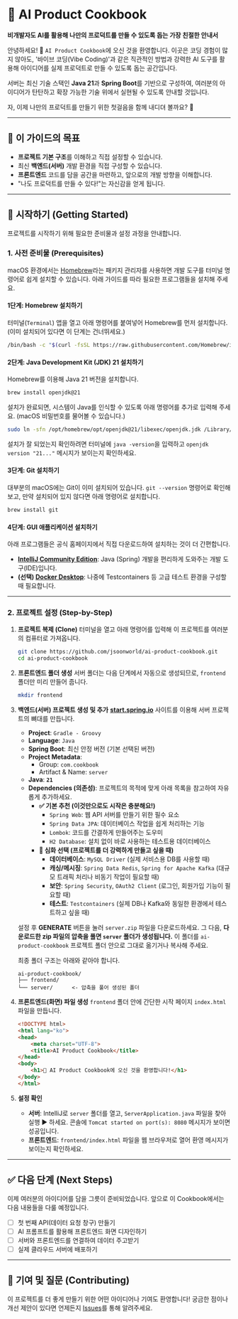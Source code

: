 # 🍳 AI Product Cookbook

**비개발자도 AI를 활용해 나만의 프로덕트를 만들 수 있도록 돕는 가장 친절한 안내서**

안녕하세요\! 👋 `AI Product Cookbook`에 오신 것을 환영합니다.
이곳은 코딩 경험이 많지 않아도, '바이브 코딩(Vibe Coding)'과 같은 직관적인 방법과 강력한 AI 도구를 활용해 아이디어를 실제 프로덕트로 만들 수 있도록 돕는 공간입니다.

서버는 최신 기술 스택인 **Java 21**과 **Spring Boot**를 기반으로 구성하여, 여러분의 아이디어가 탄탄하고 확장 가능한 기술 위에서 실현될 수 있도록 안내할 것입니다.

자, 이제 나만의 프로덕트를 만들기 위한 첫걸음을 함께 내디뎌 볼까요? 🚀

-----

## 🎯 이 가이드의 목표

  * **프로젝트 기본 구조**를 이해하고 직접 설정할 수 있습니다.
  * 최신 **백엔드(서버)** 개발 환경을 직접 구성할 수 있습니다.
  * **프론트엔드** 코드를 담을 공간을 마련하고, 앞으로의 개발 방향을 이해합니다.
  * "나도 프로덕트를 만들 수 있다\!"는 자신감을 얻게 됩니다.

-----

## 🚀 시작하기 (Getting Started)

프로젝트를 시작하기 위해 필요한 준비물과 설정 과정을 안내합니다.

### 1\. 사전 준비물 (Prerequisites)

macOS 환경에서는 [Homebrew](https://www.google.com/search?q=https://brew.sh/index_ko)라는 패키지 관리자를 사용하면 개발 도구를 터미널 명령어로 쉽게 설치할 수 있습니다. 아래 가이드를 따라 필요한 프로그램들을 설치해 주세요.

#### 1단계: Homebrew 설치하기

터미널(`Terminal`) 앱을 열고 아래 명령어를 붙여넣어 Homebrew를 먼저 설치합니다. (이미 설치되어 있다면 이 단계는 건너뛰세요.)

```bash
/bin/bash -c "$(curl -fsSL https://raw.githubusercontent.com/Homebrew/install/HEAD/install.sh)"
```

#### 2단계: Java Development Kit (JDK) 21 설치하기

Homebrew를 이용해 Java 21 버전을 설치합니다.

```bash
brew install openjdk@21
```

설치가 완료되면, 시스템이 Java를 인식할 수 있도록 아래 명령어를 추가로 입력해 주세요. (macOS 비밀번호를 물어볼 수 있습니다.)

```bash
sudo ln -sfn /opt/homebrew/opt/openjdk@21/libexec/openjdk.jdk /Library/Java/JavaVirtualMachines/openjdk-21.jdk
```

설치가 잘 되었는지 확인하려면 터미널에 `java -version`을 입력하고 `openjdk version "21..."` 메시지가 보이는지 확인하세요.

#### 3단계: Git 설치하기

대부분의 macOS에는 Git이 이미 설치되어 있습니다. `git --version` 명령어로 확인해보고, 만약 설치되어 있지 않다면 아래 명령어로 설치합니다.

```bash
brew install git
```

#### 4단계: GUI 애플리케이션 설치하기

아래 프로그램들은 공식 홈페이지에서 직접 다운로드하여 설치하는 것이 더 간편합니다.

  * **[IntelliJ Community Edition](https://www.jetbrains.com/idea/download/)**: Java (Spring) 개발을 편리하게 도와주는 개발 도구(IDE)입니다.
  * **(선택) [Docker Desktop](https://www.docker.com/products/docker-desktop/)**: 나중에 Testcontainers 등 고급 테스트 환경을 구성할 때 필요합니다.

-----

### 2\. 프로젝트 설정 (Step-by-Step)

1.  **프로젝트 복제 (Clone)**
    터미널을 열고 아래 명령어를 입력해 이 프로젝트를 여러분의 컴퓨터로 가져옵니다.

    ```bash
    git clone https://github.com/jsoonworld/ai-product-cookbook.git
    cd ai-product-cookbook
    ```

2.  **프론트엔드 폴더 생성**
    서버 폴더는 다음 단계에서 자동으로 생성되므로, `frontend` 폴더만 미리 만들어 줍니다.

    ```bash
    mkdir frontend
    ```

3.  **백엔드(서버) 프로젝트 생성 및 추가**
    [**start.spring.io**](https://start.spring.io/) 사이트를 이용해 서버 프로젝트의 뼈대를 만듭니다.

      * **Project**: `Gradle - Groovy`
      * **Language**: `Java`
      * **Spring Boot**: 최신 안정 버전 (기본 선택된 버전)
      * **Project Metadata**:
          * Group: `com.cookbook`
          * Artifact & Name: `server`
      * **Java**: **`21`**
      * **Dependencies (의존성)**: 프로젝트의 목적에 맞게 아래 목록을 참고하여 자유롭게 추가하세요.
          * **✅ 기본 추천 (이것만으로도 시작은 충분해요\!)**
              * `Spring Web`: 웹 API 서버를 만들기 위한 필수 요소
              * `Spring Data JPA`: 데이터베이스 작업을 쉽게 처리하는 기능
              * `Lombok`: 코드를 간결하게 만들어주는 도우미
              * `H2 Database`: 설치 없이 바로 사용하는 테스트용 데이터베이스
          * **🚀 심화 선택 (프로젝트를 더 강력하게 만들고 싶을 때)**
              * **데이터베이스**: `MySQL Driver` (실제 서비스용 DB를 사용할 때)
              * **캐싱/메시징**: `Spring Data Redis`, `Spring for Apache Kafka` (대규모 트래픽 처리나 비동기 작업이 필요할 때)
              * **보안**: `Spring Security`, `OAuth2 Client` (로그인, 회원가입 기능이 필요할 때)
              * **테스트**: `Testcontainers` (실제 DB나 Kafka와 동일한 환경에서 테스트하고 싶을 때)

    설정 후 **GENERATE** 버튼을 눌러 `server.zip` 파일을 다운로드하세요. 그 다음, **다운로드한 zip 파일의 압축을 풀면 `server` 폴더가 생성됩니다.** 이 폴더를 `ai-product-cookbook` 프로젝트 폴더 안으로 그대로 옮기거나 복사해 주세요.

    최종 폴더 구조는 아래와 같아야 합니다.

    ```
    ai-product-cookbook/
    ├── frontend/
    └── server/      <- 압축을 풀어 생성된 폴더
    ```

4.  **프론트엔드(화면) 파일 생성**
    `frontend` 폴더 안에 간단한 시작 페이지 `index.html` 파일을 만듭니다.

    ```html
    <!DOCTYPE html>
    <html lang="ko">
    <head>
        <meta charset="UTF-8">
        <title>AI Product Cookbook</title>
    </head>
    <body>
        <h1>🍳 AI Product Cookbook에 오신 것을 환영합니다!</h1>
    </body>
    </html>
    ```

5.  **설정 확인**

      * **서버**: IntelliJ로 `server` 폴더를 열고, `ServerApplication.java` 파일을 찾아 실행 ▶️ 하세요. 콘솔에 `Tomcat started on port(s): 8080` 메시지가 보이면 성공입니다.
      * **프론트엔드**: `frontend/index.html` 파일을 웹 브라우저로 열어 환영 메시지가 보이는지 확인하세요.

-----

## ✅ 다음 단계 (Next Steps)

이제 여러분의 아이디어를 담을 그릇이 준비되었습니다. 앞으로 이 Cookbook에서는 다음 내용들을 다룰 예정입니다.

  * [ ] 첫 번째 API(데이터 요청 창구) 만들기
  * [ ] AI 프롬프트를 활용해 프론트엔드 화면 디자인하기
  * [ ] 서버와 프론트엔드를 연결하여 데이터 주고받기
  * [ ] 실제 클라우드 서버에 배포하기

-----

## 🙌 기여 및 질문 (Contributing)

이 프로젝트를 더 좋게 만들기 위한 어떤 아이디어나 기여도 환영합니다\! 궁금한 점이나 개선 제안이 있다면 언제든지 [Issues](https://www.google.com/search?q=https://github.com/jsoonworld/ai-product-cookbook/issues)를 통해 알려주세요.
